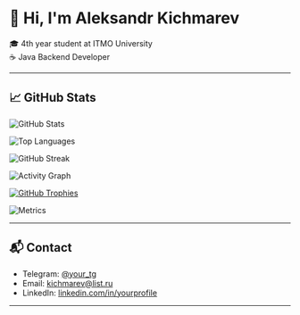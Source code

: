 # 👋 Hi, I'm Aleksandr Kichmarev

🎓 4th year student at ITMO University  
☕ Java Backend Developer  

---

## 📈 GitHub Stats

![GitHub Stats](https://github-readme-stats.vercel.app/api?username=kichmarev&show_icons=true&theme=tokyonight&include_all_commits=true)

![Top Languages](https://github-readme-stats.vercel.app/api/top-langs/?username=kichmarev&layout=compact&theme=tokyonight)

![GitHub Streak](https://streak-stats.demolab.com?user=kichmarev&theme=tokyonight)

![Activity Graph](https://github-readme-activity-graph.cyclic.app/graph?username=kichmarev&theme=tokyo-night)

[![GitHub Trophies](https://github-profile-trophy.vercel.app/?username=kichmarev&theme=onedark&no-frame=true&no-bg=true&row=1)](https://github.com/kichmarev)

![Metrics](https://metrics.lecoq.io/kichmarev?template=classic&languages=1&isocalendar=1&followup=1&activity=1&stars=1&people=1&commits=1&repositories=1&lines=1&habits=1&topics=1&base=header&config.timezone=Europe%2FMoscow)

---

## 📬 Contact

- Telegram: [@your_tg](https://t.me/your_tg)  
- Email: [kichmarev@list.ru](mailto:kichmarev@list.ru)  
- LinkedIn: [linkedin.com/in/yourprofile](https://linkedin.com/in/yourprofile)

---
